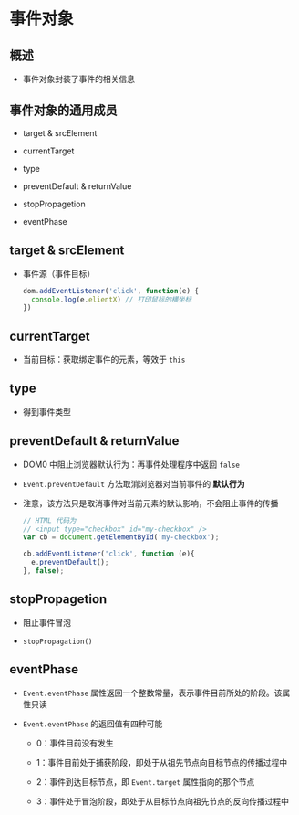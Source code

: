 # 事件对象

## 概述

+ 事件对象封装了事件的相关信息

## 事件对象的通用成员

+ target & srcElement

+ currentTarget

+ type

+ preventDefault & returnValue

+ stopPropagetion

+ eventPhase

## target & srcElement

+ 事件源（事件目标）

  ```js
  dom.addEventListener('click', function(e) {
    console.log(e.elientX) // 打印鼠标的横坐标
  })
  ```

## currentTarget

+ 当前目标：获取绑定事件的元素，等效于 `this`

## type

+ 得到事件类型

## preventDefault & returnValue

+ DOM0 中阻止浏览器默认行为：再事件处理程序中返回 `false`

+ `Event.preventDefault` 方法取消浏览器对当前事件的 **默认行为**

+ 注意，该方法只是取消事件对当前元素的默认影响，不会阻止事件的传播

    ```js
    // HTML 代码为
    // <input type="checkbox" id="my-checkbox" />
    var cb = document.getElementById('my-checkbox');

    cb.addEventListener('click', function (e){
      e.preventDefault();
    }, false);
    ```

## stopPropagetion

+ 阻止事件冒泡

+ `stopPropagation()`

## eventPhase

+ `Event.eventPhase` 属性返回一个整数常量，表示事件目前所处的阶段。该属性只读

+ `Event.eventPhase` 的返回值有四种可能

  + 0：事件目前没有发生

  + 1：事件目前处于捕获阶段，即处于从祖先节点向目标节点的传播过程中

  + 2：事件到达目标节点，即 `Event.target` 属性指向的那个节点

  + 3：事件处于冒泡阶段，即处于从目标节点向祖先节点的反向传播过程中
